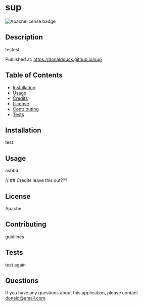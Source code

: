 # sup

![Apachelicense badge](https://img.shields.io/badge/License-Apache-blue)

## Description 

testest

Published at: https://donaldduck.github.io/sup

## Table of Contents

* [Installation](#installation)
* [Usage](#usage)
* [Credits](#credits)
* [License](#license)
* [Contributing](#contributing)
* [Tests](#tests)

## Installation

test

## Usage 

asbbd

// ## Credits  leave this out???


## License

Apache

## Contributing

guidlines

## Tests

test again 

## Questions

If you have any questions about this application, please contact donald@email.com.
